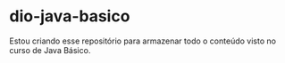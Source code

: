 # dio-java-basico
Estou criando esse repositório para armazenar todo o conteúdo visto no curso de Java Básico.
